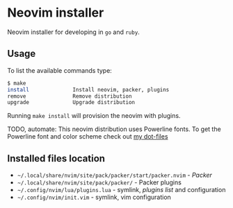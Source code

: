 # Neovim installer

Neovim installer for developing in `go` and `ruby`.

## Usage

To list the available commands type:

```bash
$ make
install              Install neovim, packer, plugins
remove               Remove distribution
upgrade              Upgrade distribution
```

Running `make install` will provision the neovim with plugins.

TODO, automate: This neovim distribution uses Powerline fonts. To get the Powerline font and color scheme check out [my dot-files](https://github.com/rustamagasanov/dot-files)

## Installed files location

- `~/.local/share/nvim/site/pack/packer/start/packer.nvim` - *Packer*
- `~/.local/share/nvim/site/pack/packer/` - Packer plugins
- `~/.config/nvim/lua/plugins.lua` - symlink, *plugins list* and configuration
- `~/.config/nvim/init.vim` - symlink, vim configuration
